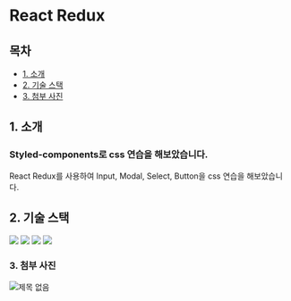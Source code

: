 # React Redux  


## 목차

-   [1. 소개](#1-소개)
-   [2. 기술 스택](#2-기술-스택)
-   [3. 첨부 사진](#3-첨부-사진)



## 1. 소개
### Styled-components로 css 연습을 해보았습니다.
React Redux를 사용하여 Input, Modal, Select, Button을 css 연습을 해보았습니다.


## 2. 기술 스택
<img src="https://img.shields.io/badge/react-61DAFB?style=for-the-badge&logo=react&logoColor=black"> <img src="https://img.shields.io/badge/javascript-F7DF1E?style=for-the-badge&logo=javascript&logoColor=black"> <img src="https://img.shields.io/badge/typescript-3178C6?style=for-the-badge&logo=typescript&logoColor=white"> <img src="https://img.shields.io/badge/styled-components-DB7093?style=for-the-badge&logo=styled-components&logoColor=white">


### 3. 첨부 사진

![제목 없음](https://user-images.githubusercontent.com/76459231/218292037-2b3da7bd-42df-4492-8b4e-0bea1d47e6ca.png)


